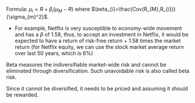 Formula: $\mu_{i}=R+\beta_{i}(\mu_{M}-R)$ where $\beta_{i}=\frac{Cov(R_{M},R_{i})}{\sigma_{m}^2}$.
- For example, Netflix is very susceptible to economy-wide movement and has a $\beta$ of 1.58, thus, to accept an investment in Netflix, it would be expected to have a return of risk-free return + 1.58 times the market return (for Netflix equity, we can use the stock market average return over last 50 years, which is 6%)

Beta measures the indiversifiable market-wide risk and cannot be eliminated through diversification. Such unavoidable risk is also called beta risk. 

Since it cannot be diversified, it needs to be priced and assuming it should be rewarded.



